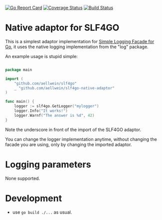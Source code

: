 [![Go Report Card](https://goreportcard.com/badge/github.com/aellwein/slf4go-native-adaptor)](https://goreportcard.com/report/github.com/aellwein/slf4go-native-adaptor)
[![Coverage Status](https://img.shields.io/coveralls/github/aellwein/slf4go-native-adaptor/master.svg)](https://coveralls.io/github/aellwein/slf4go-native-adaptor?branch=master)
[![Build Status](https://img.shields.io/travis/aellwein/slf4go-native-adaptor/master.svg)](https://travis-ci.org/aellwein/slf4go-native-adaptor) 


# Native adaptor for SLF4GO

This is a simplest adaptor implementation for 
[Simple Logging Facade for Go](https://github.com/aellwein/slf4go), it uses the native 
logging implementation from the "log" package.
 
An example usage is stupid simple:

```go

package main

import (
	"github.com/aellwein/slf4go"
	_ "github.com/aellwein/slf4go-native-adaptor"
)

func main() {
    logger := slf4go.GetLogger("mylogger")
    logger.Info("It works!")
    logger.Warnf("The answer is %d", 42)
}
```
Note the underscore in front of the import of the SLF4GO adaptor. 
 
You can change the logger implementation anytime, without changing the facade you
are using, only by changing the imported adaptor.

# Logging parameters

None supported.

# Development

* use ``go build ./...`` as usual.